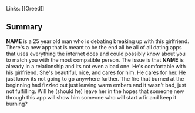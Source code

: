 Links: [[Greed]]

## Summary
**NAME** is a 25 year old man who is debating breaking up with this girlfriend. There's a new app that is meant to be the end all be all of all dating apps that uses everything the internet does and could possibly know about you to match you with the most compatible person. The issue is that **NAME** is already in a relationship and its not even a bad one. He's comfortable with his girlfriend. She's beautiful, nice, and cares for him. He cares for her. He just know its not going to go anywhere further. The fire that burned at the beginning had fizzled out just leaving warm embers and it wasn't bad, just not fulfilling. Will he (should he) leave her in the hopes that someone new through this app will show him someone who will start a fir and keep it burning?